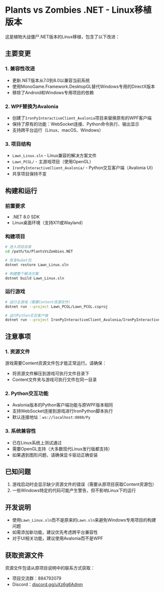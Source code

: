 # Plants vs Zombies .NET - Linux移植版本

这是植物大战僵尸.NET版本的Linux移植，包含了以下改进：

## 主要变更

### 1. 兼容性改进
- 更新.NET版本从7.0到8.0以兼容当前系统
- 使用MonoGame.Framework.DesktopGL替代Windows专用的DirectX版本
- 移除了Android和Windows专用项目的依赖

### 2. WPF替换为Avalonia
- 创建了`IronPyInteractiveClient_Avalonia`项目来替换原有的WPF客户端
- 保持了原有的功能：WebSocket连接、Python命令执行、输出显示
- 支持跨平台运行（Linux、macOS、Windows）

### 3. 项目结构
- `Lawn_Linux.sln` - Linux兼容的解决方案文件
- `Lawn_PCGL/` - 主游戏项目（使用OpenGL）
- `IronPyInteractiveClient_Avalonia/` - Python交互客户端（Avalonia UI）
- 共享项目保持不变

## 构建和运行

### 前置要求
- .NET 8.0 SDK
- Linux桌面环境（支持X11或Wayland）

### 构建项目
```bash
# 进入项目目录
cd /path/to/PlantsVsZombies.NET

# 恢复NuGet包
dotnet restore Lawn_Linux.sln

# 构建整个解决方案
dotnet build Lawn_Linux.sln
```

### 运行游戏
```bash
# 运行主游戏（需要Content资源文件）
dotnet run --project Lawn_PCGL/Lawn_PCGL.csproj

# 运行Python交互客户端
dotnet run --project IronPyInteractiveClient_Avalonia/IronPyInteractiveClient_Avalonia.csproj
```

## 注意事项

### 1. 资源文件
游戏需要Content资源文件包才能正常运行。请确保：
- 将资源文件解压到游戏可执行文件目录下
- Content文件夹与游戏可执行文件在同一目录

### 2. Python交互功能
- Avalonia版本的Python客户端功能与原WPF版本相同
- 支持WebSocket连接到游戏进行IronPython脚本执行
- 默认连接地址：`ws://localhost:8080/Py`

### 3. 系统兼容性
- 已在Linux系统上测试通过
- 需要OpenGL支持（大多数现代Linux发行版都支持）
- 如果遇到图形问题，请确保显卡驱动正确安装

## 已知问题
1. 游戏启动时会显示缺少资源文件的错误（需要从原项目获取Content资源包）
2. 一些Windows特定的代码可能产生警告，但不影响Linux下的运行

## 开发说明
- 使用`Lawn_Linux.sln`而不是原来的`Lawn.sln`来避免Windows专用项目的构建问题
- 如需添加新功能，建议优先考虑跨平台兼容性
- 对于UI相关功能，建议使用Avalonia而不是WPF

## 获取资源文件
资源文件包请从原项目说明中的联系方式获取：
- 项目交流群：884792079
- Discord：[discord.gg/uXz6g6Adnm](https://discord.gg/uXz6g6Adnm)